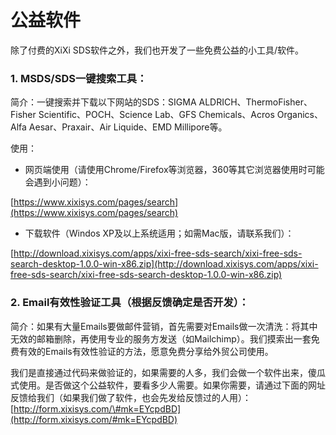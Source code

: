 # 公益软件

除了付费的XiXi SDS软件之外，我们也开发了一些免费公益的小工具/软件。

### 1. MSDS/SDS一键搜索工具：

简介：一键搜索并下载以下网站的SDS：SIGMA ALDRICH、ThermoFisher、Fisher Scientific、POCH、Science Lab、GFS Chemicals、Acros Organics、Alfa Aesar、Praxair、Air Liquide、EMD Millipore等。

使用：

* 网页端使用（请使用Chrome/Firefox等浏览器，360等其它浏览器使用时可能会遇到小问题）：

[https://www.xixisys.com/pages/search](https://www.xixisys.com/pages/search)

* 下载软件（Windos XP及以上系统适用；如需Mac版，请联系我们）：

[http://download.xixisys.com/apps/xixi-free-sds-search/xixi-free-sds-search-desktop-1.0.0-win-x86.zip](http://download.xixisys.com/apps/xixi-free-sds-search/xixi-free-sds-search-desktop-1.0.0-win-x86.zip)

### 2. Email有效性验证工具（根据反馈确定是否开发）：

简介：如果有大量Emails要做邮件营销，首先需要对Emails做一次清洗：将其中无效的邮箱删除，再使用专业的服务方发送（如Mailchimp）。我们摸索出一套免费有效的Emails有效性验证的方法，愿意免费分享给外贸公司使用。

我们是直接通过代码来做验证的，如果需要的人多，我们会做一个软件出来，傻瓜式使用。是否做这个公益软件，要看多少人需要。如果你需要，请通过下面的网址反馈给我们（如果我们做了软件，也会先发给反馈过的人用）：  
[http://form.xixisys.com/\#mk=EYcpdBD](http://form.xixisys.com/#mk=EYcpdBD)

